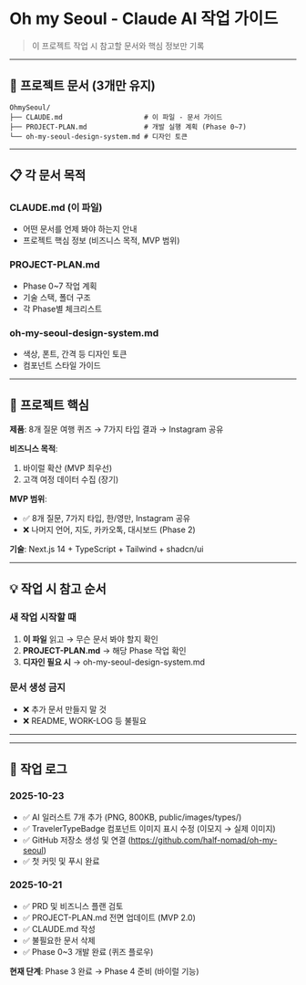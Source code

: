 # Oh my Seoul - Claude AI 작업 가이드

> 이 프로젝트 작업 시 참고할 문서와 핵심 정보만 기록

---

## 📁 프로젝트 문서 (3개만 유지)

```
OhmySeoul/
├── CLAUDE.md                    # 이 파일 - 문서 가이드
├── PROJECT-PLAN.md              # 개발 실행 계획 (Phase 0~7)
└── oh-my-seoul-design-system.md # 디자인 토큰
```

---

## 📋 각 문서 목적

### **CLAUDE.md** (이 파일)
- 어떤 문서를 언제 봐야 하는지 안내
- 프로젝트 핵심 정보 (비즈니스 목적, MVP 범위)

### **PROJECT-PLAN.md**
- Phase 0~7 작업 계획
- 기술 스택, 폴더 구조
- 각 Phase별 체크리스트

### **oh-my-seoul-design-system.md**
- 색상, 폰트, 간격 등 디자인 토큰
- 컴포넌트 스타일 가이드

---

## 🎯 프로젝트 핵심

**제품**: 8개 질문 여행 퀴즈 → 7가지 타입 결과 → Instagram 공유

**비즈니스 목적**:
1. 바이럴 확산 (MVP 최우선)
2. 고객 여정 데이터 수집 (장기)

**MVP 범위**:
- ✅ 8개 질문, 7가지 타입, 한/영만, Instagram 공유
- ❌ 나머지 언어, 지도, 카카오톡, 대시보드 (Phase 2)

**기술**: Next.js 14 + TypeScript + Tailwind + shadcn/ui

---

## 💡 작업 시 참고 순서

### 새 작업 시작할 때
1. **이 파일** 읽고 → 무슨 문서 봐야 할지 확인
2. **PROJECT-PLAN.md** → 해당 Phase 작업 확인
3. **디자인 필요 시** → oh-my-seoul-design-system.md

### 문서 생성 금지
- ❌ 추가 문서 만들지 말 것
- ❌ README, WORK-LOG 등 불필요

---

---

## 📝 작업 로그

### 2025-10-23
- ✅ AI 일러스트 7개 추가 (PNG, 800KB, public/images/types/)
- ✅ TravelerTypeBadge 컴포넌트 이미지 표시 수정 (이모지 → 실제 이미지)
- ✅ GitHub 저장소 생성 및 연결 (https://github.com/half-nomad/oh-my-seoul)
- ✅ 첫 커밋 및 푸시 완료

### 2025-10-21
- ✅ PRD 및 비즈니스 플랜 검토
- ✅ PROJECT-PLAN.md 전면 업데이트 (MVP 2.0)
- ✅ CLAUDE.md 작성
- ✅ 불필요한 문서 삭제
- ✅ Phase 0~3 개발 완료 (퀴즈 플로우)

**현재 단계**: Phase 3 완료 → Phase 4 준비 (바이럴 기능)
